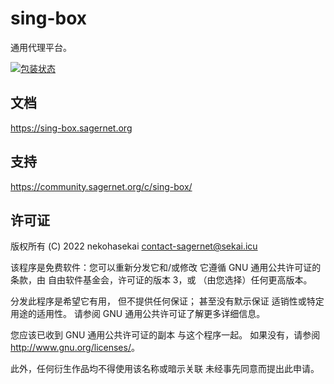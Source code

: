 # sing-box

通用代理平台。

[![包装状态](https://repology.org/badge/vertical-allrepos/sing-box.svg)](https://repology.org/project/sing-box/versions)

## 文档

https://sing-box.sagernet.org

## 支持

https://community.sagernet.org/c/sing-box/

## 许可证

版权所有 (C) 2022 nekohasekai <contact-sagernet@sekai.icu>

 该程序是免费软件：您可以重新分发它和/或修改
 它遵循 GNU 通用公共许可证的条款，由
 自由软件基金会，许可证的版本 3，或
 （由您选择）任何更高版本。

 分发此程序是希望它有用，
 但不提供任何保证； 甚至没有默示保证
 适销性或特定用途的适用性。 请参阅
 GNU 通用公共许可证了解更多详细信息。

 您应该已收到 GNU 通用公共许可证的副本
 与这个程序一起。 如果没有，请参阅 <http://www.gnu.org/licenses/>。

 此外，任何衍生作品均不得使用该名称或暗示关联
 未经事先同意而提出此申请。

